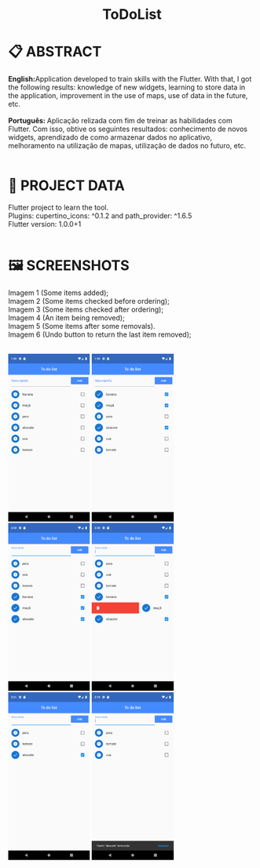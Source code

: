 <h1 align="center">
    ToDoList
</h1>

# 📋 ABSTRACT
<strong>English:</strong>Application developed to train skills with the Flutter. With that, I got the following results: knowledge of new widgets, learning to store data in the application, improvement in the use of maps, use of data in the future, etc. <br/><br/>
<strong>Português: </strong>Aplicação relizada com fim de treinar as habilidades com Flutter. Com isso, obtive os seguintes resultados: conhecimento de novos widgets, aprendizado de como armazenar dados no aplicativo, melhoramento na utilização de mapas, utilização de dados no futuro, etc. <br/><br/>

# 📖 PROJECT DATA
Flutter project to learn the tool.<br/> 
Plugins: cupertino_icons: ^0.1.2 and path_provider: ^1.6.5<br/>
Flutter version: 1.0.0+1<br/><br/>

# 🖼 SCREENSHOTS
Imagem 1 (Some items added);<br/>
Imagem 2 (Some items checked before ordering);<br/>
Imagem 3 (Some items checked after ordering);<br/>
Imagem 4 (An item being removed);<br/>
Imagem 5 (Some items after some removals).<br/>
Imagem 6 (Undo button to return the last item removed);<br/><br/>


<img src="./screenshots/Screenshot_1583762369.png" width="33%" height="24%"/>       <img src="./screenshots/Screenshot_1583762389.png" width="33%" height="24%"/>      <img src="./screenshots/Screenshot_1583762422.png" width="33%" height="24%"/>      <img src="./screenshots/Screenshot_1583762445.png" width="33%" height="24%"/>      <img src="./screenshots/Screenshot_1583762485.png" width="33%" height="24%"/>       <img src="./screenshots/Screenshot_1583763357.png" width="33%" height="24%"/>
